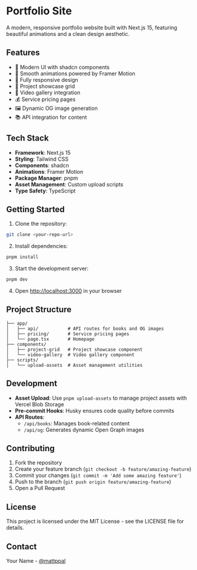 # Portfolio Site

A modern, responsive portfolio website built with Next.js 15, featuring beautiful animations and a clean design aesthetic.

## Features

- 🎨 Modern UI with shadcn components
- 🌊 Smooth animations powered by Framer Motion
- 📱 Fully responsive design
- 🎯 Project showcase grid
- 🎥 Video gallery integration
- 💰 Service pricing pages
- 🖼️ Dynamic OG image generation
- 📚 API integration for content

## Tech Stack

- **Framework**: Next.js 15
- **Styling**: Tailwind CSS
- **Components**: shadcn
- **Animations**: Framer Motion
- **Package Manager**: pnpm
- **Asset Management**: Custom upload scripts
- **Type Safety**: TypeScript

## Getting Started

1. Clone the repository:

```bash
git clone <your-repo-url>
```

2. Install dependencies:

```bash
pnpm install
```

3. Start the development server:

```bash
pnpm dev
```

4. Open [http://localhost:3000](http://localhost:3000) in your browser

## Project Structure

```
├── app/
│   ├── api/           # API routes for books and OG images
│   ├── pricing/       # Service pricing pages
│   └── page.tsx       # Homepage
├── components/
│   ├── project-grid   # Project showcase component
│   └── video-gallery  # Video gallery component
├── scripts/
│   └── upload-assets  # Asset management utilities
```

## Development

- **Asset Upload**: Use `pnpm upload-assets` to manage project assets with Vercel Blob Storage
- **Pre-commit Hooks**: Husky ensures code quality before commits
- **API Routes**:
  - `/api/books`: Manages book-related content
  - `/api/og`: Generates dynamic Open Graph images

## Contributing

1. Fork the repository
2. Create your feature branch (`git checkout -b feature/amazing-feature`)
3. Commit your changes (`git commit -m 'Add some amazing feature'`)
4. Push to the branch (`git push origin feature/amazing-feature`)
5. Open a Pull Request

## License

This project is licensed under the MIT License - see the LICENSE file for details.

## Contact

Your Name - [@mattppal](https://twitter.com/mattppal)
